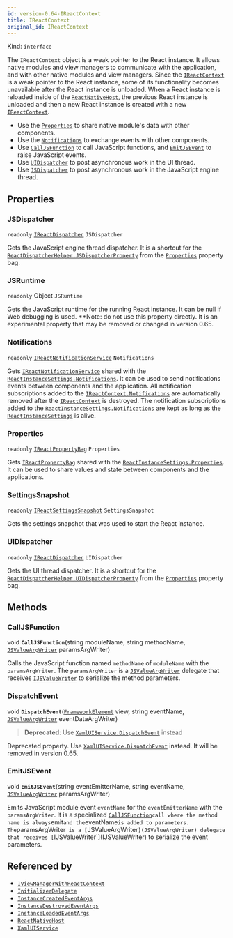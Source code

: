 ```yaml
---
id: version-0.64-IReactContext
title: IReactContext
original_id: IReactContext
---
```


Kind: `interface`



The `IReactContext` object is a weak pointer to the React instance. It allows native modules and view managers to communicate with the application, and with other native modules and view managers.
Since the [`IReactContext`](IReactContext) is a weak pointer to the React instance, some of its functionality becomes unavailable after the React instance is unloaded. When a React instance is reloaded inside of the [`ReactNativeHost`](ReactNativeHost), the previous React instance is unloaded and then a new React instance is created with a new [`IReactContext`](IReactContext).
- Use the [`Properties`](#properties-1) to share native module's data with other components.
- Use the [`Notifications`](#notifications) to exchange events with other components.
- Use [`CallJSFunction`](#calljsfunction) to call JavaScript functions, and [`EmitJSEvent`](#emitjsevent) to raise JavaScript events.
- Use [`UIDispatcher`](#uidispatcher) to post asynchronous work in the UI thread.
- Use [`JSDispatcher`](#jsdispatcher) to post asynchronous work in the JavaScript engine thread.

## Properties
### JSDispatcher
`readonly`  [`IReactDispatcher`](IReactDispatcher) `JSDispatcher`

Gets the JavaScript engine thread dispatcher.
It is a shortcut for the [`ReactDispatcherHelper.JSDispatcherProperty`](ReactDispatcherHelper#jsdispatcherproperty) from the [`Properties`](#properties-1) property bag.

### JSRuntime
`readonly`  Object `JSRuntime`

Gets the JavaScript runtime for the running React instance.
It can be null if Web debugging is used.
**Note: do not use this property directly. It is an experimental property that may be removed or changed in version 0.65.

### Notifications
`readonly`  [`IReactNotificationService`](IReactNotificationService) `Notifications`

Gets [`IReactNotificationService`](IReactNotificationService) shared with the [`ReactInstanceSettings.Notifications`](ReactInstanceSettings#notifications).
It can be used to send notifications events between components and the application.
All notification subscriptions added to the [`IReactContext.Notifications`](IReactContext#notifications) are automatically removed after the [`IReactContext`](IReactContext) is destroyed.
The notification subscriptions added to the [`ReactInstanceSettings.Notifications`](ReactInstanceSettings#notifications) are kept as long as the [`ReactInstanceSettings`](ReactInstanceSettings) is alive.

### Properties
`readonly`  [`IReactPropertyBag`](IReactPropertyBag) `Properties`

Gets [`IReactPropertyBag`](IReactPropertyBag) shared with the [`ReactInstanceSettings.Properties`](ReactInstanceSettings#properties-1).
It can be used to share values and state between components and the applications.

### SettingsSnapshot
`readonly`  [`IReactSettingsSnapshot`](IReactSettingsSnapshot) `SettingsSnapshot`

Gets the settings snapshot that was used to start the React instance.

### UIDispatcher
`readonly`  [`IReactDispatcher`](IReactDispatcher) `UIDispatcher`

Gets the UI thread dispatcher.
It is a shortcut for the [`ReactDispatcherHelper.UIDispatcherProperty`](ReactDispatcherHelper#uidispatcherproperty) from the [`Properties`](#properties-1) property bag.



## Methods
### CallJSFunction
void **`CallJSFunction`**(string moduleName, string methodName, [`JSValueArgWriter`](JSValueArgWriter) paramsArgWriter)

Calls the JavaScript function named `methodName` of `moduleName` with the `paramsArgWriter`.
The `paramsArgWriter` is a [`JSValueArgWriter`](JSValueArgWriter) delegate that receives [`IJSValueWriter`](IJSValueWriter) to serialize the method parameters.



### DispatchEvent
void **`DispatchEvent`**([`FrameworkElement`](https://docs.microsoft.com/uwp/api/Windows.UI.Xaml.FrameworkElement) view, string eventName, [`JSValueArgWriter`](JSValueArgWriter) eventDataArgWriter)

> **Deprecated**: Use [`XamlUIService.DispatchEvent`](XamlUIService#dispatchevent) instead

Deprecated property. Use [`XamlUIService.DispatchEvent`](XamlUIService#dispatchevent) instead. It will be removed in version 0.65.



### EmitJSEvent
void **`EmitJSEvent`**(string eventEmitterName, string eventName, [`JSValueArgWriter`](JSValueArgWriter) paramsArgWriter)

Emits JavaScript module event `eventName` for the `eventEmitterName` with the `paramsArgWriter`.
It is a specialized [`CallJSFunction`](#calljsfunction)` call where the method name is always `emit` and the `eventName` is added to parameters.
The `paramsArgWriter` is a [`JSValueArgWriter`](JSValueArgWriter) delegate that receives [`IJSValueWriter`](IJSValueWriter) to serialize the event parameters.






## Referenced by
- [`IViewManagerWithReactContext`](IViewManagerWithReactContext)
- [`InitializerDelegate`](InitializerDelegate)
- [`InstanceCreatedEventArgs`](InstanceCreatedEventArgs)
- [`InstanceDestroyedEventArgs`](InstanceDestroyedEventArgs)
- [`InstanceLoadedEventArgs`](InstanceLoadedEventArgs)
- [`ReactNativeHost`](ReactNativeHost)
- [`XamlUIService`](XamlUIService)

